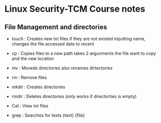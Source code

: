 # Linux Security-TCM Course notes

## File Management and directories

+ touch : Creates new txt files if they are not existed inputting name, changes the file accessed date to recent
+ cp : Copies files to a new path takes 2 argunments the file want to copy and the new location
+ mv : Moveds directories also renames dirtectories
+ rm : Remove files

+ mkdir : Creates directories
+ rmdir : Deletes directories (only works if directorties is empty)
+ Cat : View txt files
+ grep : Searches for texts {text} {file}

